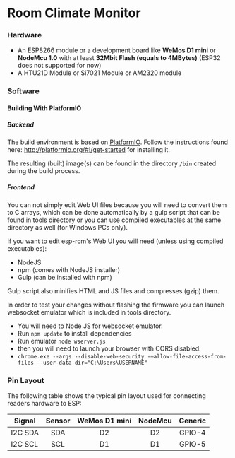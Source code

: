 # Room Climate Monitor 

### Hardware
* An ESP8266 module or a development board like **WeMos D1 mini** or **NodeMcu 1.0** with at least **32Mbit Flash (equals to 4MBytes)** (ESP32 does not supported for now)
* A HTU21D Module or Si7021 Module or AM2320 module


### Software

#### Building With PlatformIO
##### Backend
The build environment is based on [PlatformIO](http://platformio.org). Follow the instructions found here: http://platformio.org/#!/get-started for installing it.

The resulting (built) image(s) can be found in the directory ```/bin``` created during the build process.

##### Frontend

You can not simply edit Web UI files because you will need to convert them to C arrays, which can be done automatically by a gulp script that can be found in tools directory or you can use compiled executables at the same directory as well (for Windows PCs only).

If you want to edit esp-rcm's Web UI you will need (unless using compiled executables):
* NodeJS
* npm (comes with NodeJS installer)
* Gulp (can be installed with npm)

Gulp script also minifies HTML and JS files and compresses (gzip) them. 

In order to test your changes without flashing the firmware you can launch websocket emulator which is included in tools directory.
* You will need to Node JS for websocket emulator.
* Run ```npm update``` to install dependencies
* Run emulator  ```node wserver.js```
* then you will need to launch your browser with CORS disabled:
* ```chrome.exe --args --disable-web-security -–allow-file-access-from-files --user-data-dir="C:\Users\USERNAME"```


### Pin Layout

The following table shows the typical pin layout used for connecting readers hardware to ESP:

| Signal    | Sensor | WeMos D1 mini | NodeMcu | Generic     |
|-----------|:------:|:-------------:|:-------:|:-----------:|
| I2C SDA   |  SDA   | D2            | D2      | GPIO-4      |
| I2C SCL   |  SCL   | D1            | D1      | GPIO-5     |
